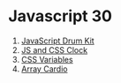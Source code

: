 # Javascript 30

1. [JavaScript Drum Kit](https://cocolin041.github.io/Javascript30/01%20-%20JavaScript%20Drum%20Kit)
2. [JS and CSS Clock](https://cocolin041.github.io/Javascript30/02%20-%20JS%20and%20CSS%20Clock)
3. [CSS Variables](https://cocolin041.github.io/Javascript30/03%20-%20CSS%20Variables)
4. [Array Cardio](https://cocolin041.github.io/Javascript30/04%20-%20Array%20Cardio%20Day%201)
